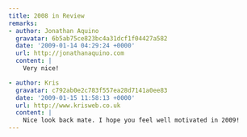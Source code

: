 ```yaml
---
title: 2008 in Review
remarks:
- author: Jonathan Aquino
  gravatar: 6b5ab75ce823bc4a31dcf1f04427a582
  date: '2009-01-14 04:29:24 +0000'
  url: http://jonathanaquino.com
  content: |
    Very nice!

- author: Kris
  gravatar: c792ab0e2c783f557ea28d7141a0ee83
  date: '2009-01-15 11:58:13 +0000'
  url: http://www.krisweb.co.uk
  content: |
    Nice look back mate. I hope you feel well motivated in 2009!
---
```

